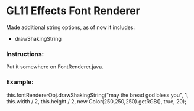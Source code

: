 # GL11 Effects Font Renderer
Made additional string options, as of now it includes:
* drawShakingString
### Instructions:
Put it somewhere on FontRenderer.java.
### Example:
this.fontRendererObj.drawShakingString("may the bread god bless you", 1, this.width / 2, this.height / 2, new Color(250,250,250).getRGB(), true, 20);
